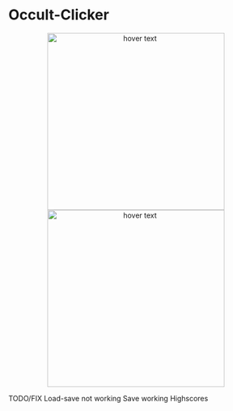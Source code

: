 # Occult-Clicker



<p align="center">
  <img src="https://i.imgur.com/cnhvCn3.png" width="350" title= "hover text">
  <img src="https://i.imgur.com/v3o663u.png" width="350" title="hover text">
  
</p>

TODO/FIX
Load-save not working
Save working
Highscores

